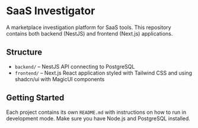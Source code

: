 # SaaS Investigator

A marketplace investigation platform for SaaS tools. This repository contains both
backend (NestJS) and frontend (Next.js) applications.

## Structure

- `backend/` – NestJS API connecting to PostgreSQL
- `frontend/` – Next.js React application styled with Tailwind CSS and using shadcn/ui with MagicUI components

## Getting Started

Each project contains its own `README.md` with instructions on how to run in
development mode. Make sure you have Node.js and PostgreSQL installed.
